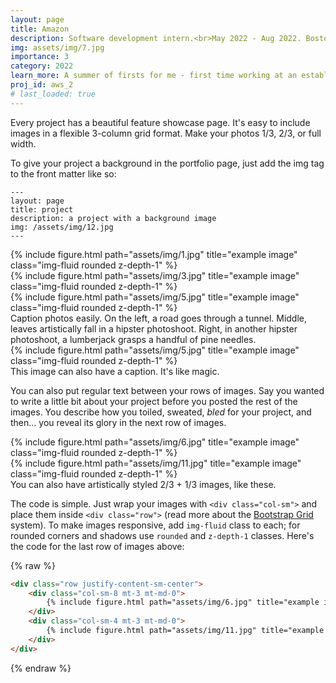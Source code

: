 ```yaml
---
layout: page
title: Amazon
description: Software development intern.<br>May 2022 - Aug 2022. Boston, MA.
img: assets/img/7.jpg
importance: 3
category: 2022
learn_more: A summer of firsts for me - first time working at an established tech company, first time living by myself, and first time in the beautiful city of Boston. I'm just lucky I wasn't there for the winter; I don't think my weak California pysche could take anything that cold. At AWS, I was working with the RDS PostgreSQL Team, which to my chagrin, did not mean writing SQL commands for twelve weeks. Turns out, we were working ON Postgres, which means diving deep into a labyrinth of C code that was mostly written before I was even born. (Seriously, I found several comments that were timestamped from 1989). My project was focused on speeding up the SQL JOIN function by implementing semi-join hashing with <a href="https://web.stanford.edu/~balaji/papers/bloom.pdf"> Bloom filters </a> during a Merge Join to eliminate unnecessary table rows early on in the execution tree. Essentially, Merge Join is a join strategy that is very similar to Mergesort, which is great because it runs in O(n log n) time. However, it turns out that even this operation can be made more efficient - by scanning one side of the join and mapping it into a Bloom filter, which is essentially a low-storage probabilistic hash map, large swathes of the other join table can be removed if their distributions do not overlap much. I implemented this optimization into AWS' Postgres as well as a decision planner (based on a heuristic of the aforementioned distribution overlap) to decide when to actually execute it. Overall, this implementation was a success, increasing query speeds by up to 36% on ideal queries and improved our performance on the <a href="https://www.tpc.org/tpch/"> standard database benchmark TPC-H </a> by about 5%.
proj_id: aws_2
# last_loaded: true
---
```


Every project has a beautiful feature showcase page.
It's easy to include images in a flexible 3-column grid format.
Make your photos 1/3, 2/3, or full width.

To give your project a background in the portfolio page, just add the img tag to the front matter like so:

    ---
    layout: page
    title: project
    description: a project with a background image
    img: /assets/img/12.jpg
    ---

<div class="row">
    <div class="col-sm mt-3 mt-md-0">
        {% include figure.html path="assets/img/1.jpg" title="example image" class="img-fluid rounded z-depth-1" %}
    </div>
    <div class="col-sm mt-3 mt-md-0">
        {% include figure.html path="assets/img/3.jpg" title="example image" class="img-fluid rounded z-depth-1" %}
    </div>
    <div class="col-sm mt-3 mt-md-0">
        {% include figure.html path="assets/img/5.jpg" title="example image" class="img-fluid rounded z-depth-1" %}
    </div>
</div>
<div class="caption">
    Caption photos easily. On the left, a road goes through a tunnel. Middle, leaves artistically fall in a hipster photoshoot. Right, in another hipster photoshoot, a lumberjack grasps a handful of pine needles.
</div>
<div class="row">
    <div class="col-sm mt-3 mt-md-0">
        {% include figure.html path="assets/img/5.jpg" title="example image" class="img-fluid rounded z-depth-1" %}
    </div>
</div>
<div class="caption">
    This image can also have a caption. It's like magic.
</div>

You can also put regular text between your rows of images.
Say you wanted to write a little bit about your project before you posted the rest of the images.
You describe how you toiled, sweated, *bled* for your project, and then... you reveal its glory in the next row of images.


<div class="row justify-content-sm-center">
    <div class="col-sm-8 mt-3 mt-md-0">
        {% include figure.html path="assets/img/6.jpg" title="example image" class="img-fluid rounded z-depth-1" %}
    </div>
    <div class="col-sm-4 mt-3 mt-md-0">
        {% include figure.html path="assets/img/11.jpg" title="example image" class="img-fluid rounded z-depth-1" %}
    </div>
</div>
<div class="caption">
    You can also have artistically styled 2/3 + 1/3 images, like these.
</div>


The code is simple.
Just wrap your images with `<div class="col-sm">` and place them inside `<div class="row">` (read more about the <a href="https://getbootstrap.com/docs/4.4/layout/grid/">Bootstrap Grid</a> system).
To make images responsive, add `img-fluid` class to each; for rounded corners and shadows use `rounded` and `z-depth-1` classes.
Here's the code for the last row of images above:

{% raw %}
```html
<div class="row justify-content-sm-center">
    <div class="col-sm-8 mt-3 mt-md-0">
        {% include figure.html path="assets/img/6.jpg" title="example image" class="img-fluid rounded z-depth-1" %}
    </div>
    <div class="col-sm-4 mt-3 mt-md-0">
        {% include figure.html path="assets/img/11.jpg" title="example image" class="img-fluid rounded z-depth-1" %}
    </div>
</div>
```
{% endraw %}
